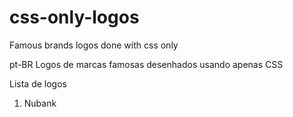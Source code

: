 # css-only-logos
Famous brands logos done with css only

pt-BR
Logos de marcas famosas desenhados usando apenas CSS

Lista de logos
1. Nubank

